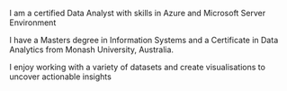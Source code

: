 I am a certified Data Analyst with skills in Azure and Microsoft Server Environment

I have a Masters degree in Information Systems and a Certificate in Data Analytics from Monash University, Australia.

I enjoy working with a variety of datasets and create visualisations to uncover actionable insights
